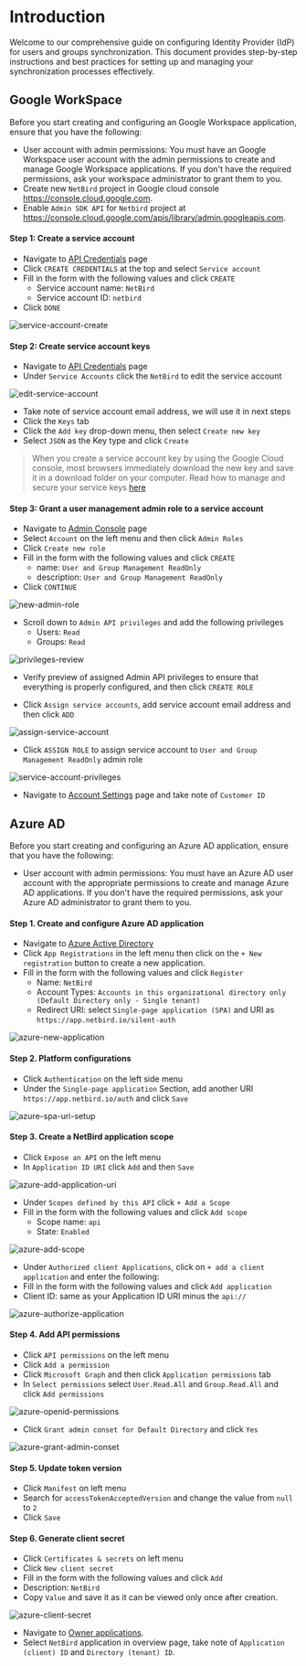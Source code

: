 # Introduction

Welcome to our comprehensive guide on configuring Identity Provider (IdP) for users and groups synchronization. This document provides step-by-step instructions and best practices for setting up and managing your synchronization processes effectively.


## Google WorkSpace

Before you start creating and configuring an Google Workspace application, ensure that you have the following:
- User account with admin permissions: You must have an Google Workspace user account with the admin permissions to create and manage Google Workspace applications. If you don't have the required permissions, ask your workspace administrator to grant them to you.
- Create new `NetBird` project in Google cloud console https://console.cloud.google.com.
- Enable `Admin SDK API` for `Netbird` project at https://console.cloud.google.com/apis/library/admin.googleapis.com.

#### Step 1: Create a service account
- Navigate to [API Credentials](https://console.cloud.google.com/apis/credentials) page
- Click `CREATE CREDENTIALS` at the top and select `Service account`
- Fill in the form with the following values and click `CREATE`
  - Service account name: `NetBird`
  - Service account ID: `netbird`
- Click `DONE`
<p>
    <img src="media/google-service-account-create.png" alt="service-account-create"/>
</p>

#### Step 2: Create service account keys
- Navigate to [API Credentials](https://console.cloud.google.com/apis/credentials) page
- Under  `Service Accounts` click the `NetBird` to edit the service account
<p>
    <img src="media/google-edit-service-account.png" alt="edit-service-account"/>
</p>

- Take note of service account email address, we will use it in next steps
- Click the `Keys` tab
- Click the `Add key` drop-down menu, then select `Create new key`
- Select `JSON` as the Key type and click `Create`

>When you create a service account key by using the Google Cloud console, most browsers immediately download the new key and save it in a download folder on your computer.
Read how to manage and secure your service keys [here](https://cloud.google.com/iam/docs/best-practices-for-managing-service-account-keys#temp-locations)

#### Step 3: Grant a user management admin role to a service account
- Navigate to [Admin Console](https://admin.google.com/ac/home) page
- Select `Account` on the left menu and then click `Admin Roles`
- Click `Create new role`
- Fill in the form with the following values and click `CREATE`
  - name: `User and Group Management ReadOnly`
  - description: `User and Group Management ReadOnly`
- Click `CONTINUE`
<p>
    <img src="media/google-new-admin-role.png" alt="new-admin-role"/>
</p>

- Scroll down to `Admin API privileges` and add the following privileges
  - Users: `Read`
  - Groups: `Read`
<p>
    <img src="media/google-privileges-review.png" alt="privileges-review"/>
</p>

- Verify preview of assigned Admin API privileges to ensure that everything is properly configured, and then click `CREATE ROLE`

- Click `Assign service accounts`, add service account email address and then click `ADD`
<p>
    <img src="media/google-assign-service-account.png" alt="assign-service-account" />
</p>

- Click `ASSIGN ROLE` to assign service account to `User and Group Management ReadOnly` admin role
<p>
    <img src="media/google-service-account-privileges.png" alt="service-account-privileges" />
</p>

- Navigate to [Account Settings](https://admin.google.com/ac/accountsettings/profile?hl=en_US) page and take note of `Customer ID`


## Azure AD

Before you start creating and configuring an Azure AD application, ensure that you have the following:
- User account with admin permissions: You must have an Azure AD user account with the appropriate permissions to create
  and manage Azure AD applications. If you don't have the required permissions, ask your Azure AD administrator to grant them to you.

#### Step 1. Create and configure Azure AD application
- Navigate to [Azure Active Directory](https://portal.azure.com/#view/Microsoft_AAD_IAM/ActiveDirectoryMenuBlade/~/Overview)
- Click `App Registrations` in the left menu then click on the `+ New registration` button to create a new application.
- Fill in the form with the following values and click `Register`
  - Name: `NetBird`
  - Account Types: `Accounts in this organizational directory only (Default Directory only - Single tenant)`
  - Redirect URI: select `Single-page application (SPA)` and URI as `https://app.netbird.io/silent-auth`

<p>
    <img src="media/azure-new-application.png" alt="azure-new-application"/>
</p>


#### Step 2. Platform configurations
- Click `Authentication` on the left side menu
- Under the `Single-page application` Section, add another URI `https://app.netbird.io/auth` and click `Save`

<p>
    <img src="media/azure-spa-uri-setup.png" alt="azure-spa-uri-setup" />
</p>


#### Step 3. Create a NetBird application scope
- Click `Expose an API` on the left menu
- In `Application ID URI` click `Add` and then `Save`
<p>
    <img src="media/azure-add-application-uri.png" alt="azure-add-application-uri" />
</p>

- Under `Scopes defined by this API` click `+ Add a Scope`
- Fill in the form with the following values and click `Add scope`
  - Scope name: `api`
  - State: `Enabled`

<p>
    <img src="media/azure-add-scope.png" alt="azure-add-scope" />
</p>

- Under `Authorized client Applications`, click on `+ add a client application` and enter the following:
- Fill in the form with the following values and click `Add application`
- Client ID: same as your Application ID URI minus the `api://`

<p>
    <img src="media/azure-authorize-application.png" alt="azure-authorize-application" />
</p>

#### Step 4. Add API permissions

- Click `API permissions` on the left menu
- Click `Add a permission`
- Click `Microsoft Graph` and then click `Application permissions` tab
- In `Select permissions` select `User.Read.All` and `Group.Read.All` and click  `Add permissions`

<p>
    <img src="media/azure-openid-permissions.png" alt="azure-openid-permissions" />
</p> 

- Click `Grant admin conset for Default Directory` and click `Yes`

<p>
    <img src="media/azure-grant-admin-conset.png" alt="azure-grant-admin-conset"/>
</p>

#### Step 5. Update token version
- Click `Manifest` on left menu
- Search for `accessTokenAcceptedVersion` and change the value from `null` to `2`
- Click `Save`

#### Step 6. Generate client secret
- Click `Certificates & secrets` on left menu
- Click `New client secret`
- Fill in the form with the following values and click `Add`
- Description: `NetBird`
- Copy `Value` and save it as it can be viewed only once after creation.

<p>
    <img src="media/azure-client-secret.png" alt="azure-client-secret" />
</p>

- Navigate to [Owner applications](https://portal.azure.com/#view/Microsoft_AAD_IAM/ActiveDirectoryMenuBlade/~/RegisteredApps).
- Select `NetBird` application in overview page, take note of `Application (client) ID` and `Directory (tenant) ID`.